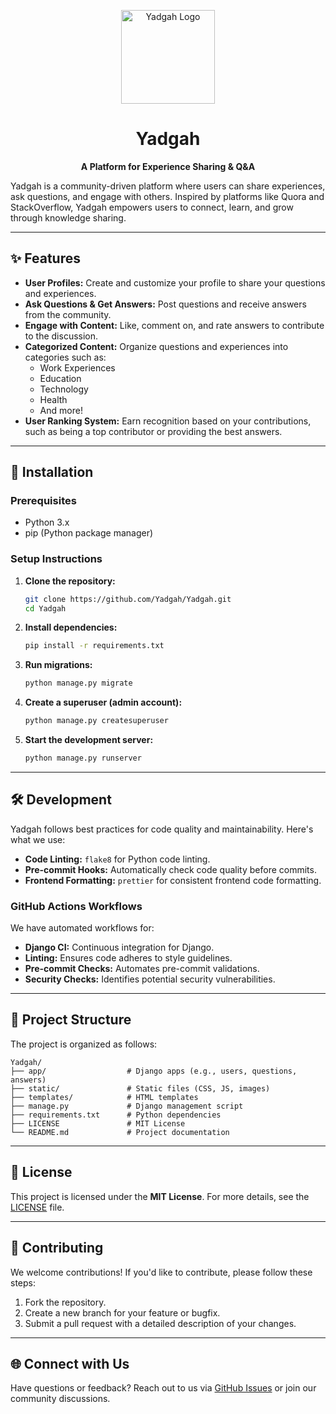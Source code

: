 <div align="center">

<p>
    <a href="#">
        <img width="150" src="https://github.com/BDadmehr0/Yadgah/blob/main/favicon.ico" alt="Yadgah Logo">
    </a>
</p>

# Yadgah

**A Platform for Experience Sharing & Q&A**

</div>

Yadgah is a community-driven platform where users can share experiences, ask questions, and engage with others. Inspired by platforms like Quora and StackOverflow, Yadgah empowers users to connect, learn, and grow through knowledge sharing.

---

## ✨ Features

- **User Profiles:** Create and customize your profile to share your questions and experiences.
- **Ask Questions & Get Answers:** Post questions and receive answers from the community.
- **Engage with Content:** Like, comment on, and rate answers to contribute to the discussion.
- **Categorized Content:** Organize questions and experiences into categories such as:
  - Work Experiences
  - Education
  - Technology
  - Health
  - And more!
- **User Ranking System:** Earn recognition based on your contributions, such as being a top contributor or providing the best answers.

---

## 🚀 Installation

### Prerequisites
- Python 3.x
- pip (Python package manager)

### Setup Instructions

1. **Clone the repository:**
   ```bash
   git clone https://github.com/Yadgah/Yadgah.git
   cd Yadgah
   ```

2. **Install dependencies:**
   ```bash
   pip install -r requirements.txt
   ```

3. **Run migrations:**
   ```bash
   python manage.py migrate
   ```

4. **Create a superuser (admin account):**
   ```bash
   python manage.py createsuperuser
   ```

5. **Start the development server:**
   ```bash
   python manage.py runserver
   ```

---

## 🛠 Development

Yadgah follows best practices for code quality and maintainability. Here's what we use:

- **Code Linting:** `flake8` for Python code linting.
- **Pre-commit Hooks:** Automatically check code quality before commits.
- **Frontend Formatting:** `prettier` for consistent frontend code formatting.

### GitHub Actions Workflows
We have automated workflows for:
- **Django CI:** Continuous integration for Django.
- **Linting:** Ensures code adheres to style guidelines.
- **Pre-commit Checks:** Automates pre-commit validations.
- **Security Checks:** Identifies potential security vulnerabilities.

---

## 📂 Project Structure

The project is organized as follows:

```
Yadgah/
├── app/                  # Django apps (e.g., users, questions, answers)
├── static/               # Static files (CSS, JS, images)
├── templates/            # HTML templates
├── manage.py             # Django management script
├── requirements.txt      # Python dependencies
├── LICENSE               # MIT License
└── README.md             # Project documentation
```

---

## 📜 License

This project is licensed under the **MIT License**. For more details, see the [LICENSE](LICENSE) file.

---

## 💬 Contributing

We welcome contributions! If you'd like to contribute, please follow these steps:
1. Fork the repository.
2. Create a new branch for your feature or bugfix.
3. Submit a pull request with a detailed description of your changes.

---

## 🌐 Connect with Us

Have questions or feedback? Reach out to us via [GitHub Issues](https://github.com/Yadgah/Yadgah/issues) or join our community discussions.
